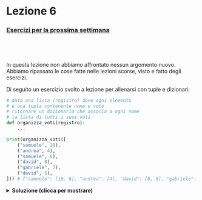 # Lezione 6
### [Esercizi per la prossima settimana](ESERCIZI.md)
<br>

# 

In questa lezione non abbiamo affrontato nessun argomento nuovo.  
Abbiamo ripassato le cose fatte nelle lezioni scorse, visto e fatto degli esercizi.

Di seguito un esercizio svolto a lezione per allenarsi con tuple e dizionari:

```py
# data una lista (registro) dove ogni elemento
# è una tupla contenente nome e voto
# ritornare un dizionario che associa a ogni nome
# la lista di tutti i suoi voti
def organizza_voti(registro):
    ...

print(organizza_voti([
    ("samuele", 10),
    ("andrea", 4),
    ("samuele", 6),
    ("david", 8),
    ("gabriele", 7),
    ("david", 5),
])) # {"samuele": [10, 6], "andrea": [4], "david": [8, 5], "gabriele": [7]}
```

<details> 
  <summary><b>Soluzione (clicca per mostrare)</b></summary>

```py
# data una lista (registro) dove ogni elemento
# è una tupla contenente nome e voto
# ritornare un dizionario che associa a ogni nome
# la lista di tutti i suoi voti
def organizza_voti(registro):
    output = {}
    for nome,voto in registro:
        if nome in output:
            output[nome].append(voto)
        else:
            output[nome] = [voto]
    return output

print(organizza_voti([
    ("samuele", 10),
    ("andrea", 4),
    ("samuele", 6),
    ("david", 8),
    ("gabriele", 7),
    ("david", 5),
])) # {"samuele": [10, 6], "andrea": [4], "david": [8, 5], "gabriele": [7]}
```

</details>
<br>